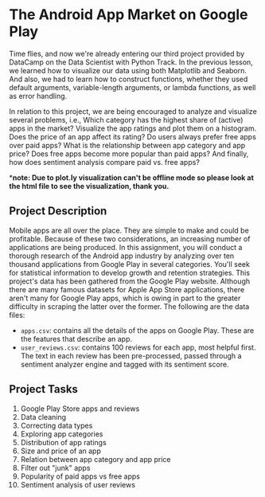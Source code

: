 
# The Android App Market on Google Play

Time flies, and now we're already entering our third project provided by DataCamp on the Data Scientist with Python Track. In the previous lesson, we learned how to visualize our data using both Matplotlib and Seaborn. And also, we had to learn how to construct functions, whether they used default arguments, variable-length arguments, or lambda functions, as well as error handling.


In relation to this project, we are being encouraged to analyze and visualize several problems, i.e., Which category has the highest share of (active) apps in the market? Visualize the app ratings and plot them on a histogram. Does the price of an app affect its rating? Do users always prefer free apps over paid apps? What is the relationship between app category and app price? Does free apps become more popular than paid apps? And finally, how does sentiment analysis compare paid vs. free apps?

***note: Due to plot.ly visualization can't be offline mode so please look at the html file to see the visualization, thank you.**


## Project Description

Mobile apps are all over the place. They are simple to make and could be profitable. Because of these two considerations, an increasing number of applications are being produced. In this assignment, you will conduct a thorough research of the Android app industry by analyzing over ten thousand applications from Google Play in several categories. You'll seek for statistical information to develop growth and retention strategies. This project's data has been gathered from the Google Play website. Although there are many famous datasets for Apple App Store applications, there aren't many for Google Play apps, which is owing in part to the greater difficulty in scraping the latter over the former. The following are the data files:

- `apps.csv`: contains all the details of the apps on Google Play. These are the features that describe an app.
- `user_reviews.csv`: contains 100 reviews for each app, most helpful first. The text in each review has been pre-processed, passed through a sentiment analyzer engine and tagged with its sentiment score.
## Project Tasks

1. Google Play Store apps and reviews
2. Data cleaning
3. Correcting data types
4. Exploring app categories
5. Distribution of app ratings
6. Size and price of an app
7. Relation between app category and app price
8. Filter out "junk" apps
9. Popularity of paid apps vs free apps
10. Sentiment analysis of user reviews
